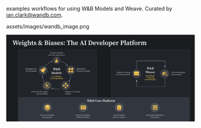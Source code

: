 examples workflows for using W&B Models and Weave. Curated by ian.clark@wandb.com. 


assets/images/wandb_image.png

![](https://github.com/ianclarkwandb/ian_wandb_examples/blob/main/assets/images/wandb_image.png?raw=true)
